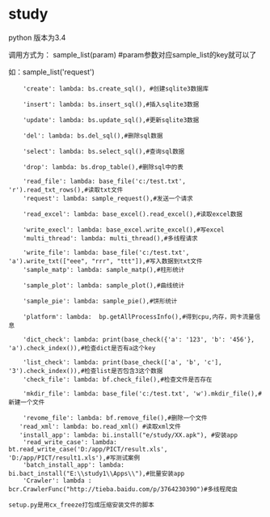 # study
python 版本为3.4

调用方式为：
 sample_list(param)
 #param参数对应sample_list的key就可以了
 
 如：sample_list('request')

        'create': lambda: bs.create_sql(), #创建sqlite3数据库
        
        'insert': lambda: bs.insert_sql(),#插入sqlite3数据
        
        'update': lambda: bs.update_sql(),#更新sqlite3数据
        
        'del': lambda: bs.del_sql(),#删除sql数据
        
        'select': lambda: bs.select_sql(),#查询sql数据
        
        'drop': lambda: bs.drop_table(),#删除sql中的表
        
        'read_file': lambda: base_file('c:/test.txt', 'r').read_txt_rows(),#读取txt文件
        'request': lambda: sample_request(),#发送一个请求
        
        'read_excel': lambda: base_excel().read_excel(),#读取excel数据
        
        'write_execl': lambda: base_excel.write_excel(),#写excel
        'multi_thread': lambda: multi_thread(),#多线程请求
        
        'write_file': lambda: base_file('c:/test.txt', 'a').write_txt(["eee", "rrr", "ttt"]),#写入数据到txt文件
        'sample_matp': lambda: sample_matp(),#柱形统计
        
        'sample_plot': lambda: sample_plot(),#曲线统计
        
        'sample_pie': lambda: sample_pie(),#饼形统计
        
        'platform': lambda:  bp.getAllProcessInfo(),#得到cpu,内存，网卡流量信息
        
        'dict_check': lambda: print(base_check({'a': '123', 'b': '456'}, 'a').check_index()),#检查dict是否有a这个key
        
        'list_check': lambda: print(base_check(['a', 'b', 'c'], '3').check_index()),#检查list是否包含3这个数据
        'check_file': lambda: bf.check_file(),#检查文件是否存在
        
        'mkdir_file': lambda: base_file('c:/test.txt', 'w').mkdir_file(),#新建一个文件
        
        'revome_file': lambda: bf.remove_file(),#删除一个文件
	   'read_xml': lambda: bo.read_xml() #读取xml文件
       'install_app': lambda: bi.install("e/study/XX.apk"), #安装app
        'read_write_case': lambda: bt.read_write_case('D:/app/PICT/result.xls', 'D:/app/PICT/result1.xls'),#写测试案例
        'batch_install_app': lambda: bi.bact_install("E:\\study1\\Apps\\"),#批量安装app
        'Crawler': lambda : bcr.CrawlerFunc("http://tieba.baidu.com/p/3764230390")#多线程爬虫

	setup.py是用cx_freeze打包成压缩安装文件的脚本





